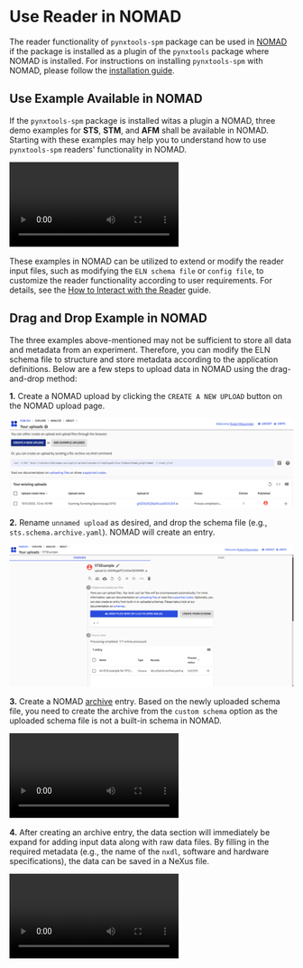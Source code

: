 # __Use Reader in NOMAD__

The reader functionality of `pynxtools-spm` package can be used in [NOMAD](https://nomad-lab.eu/nomad-lab/) if the package is installed as a plugin of the `pynxtools` package where NOMAD is installed. For instructions on installing `pynxtools-spm` with NOMAD, please follow the [installation guide](../tutorials/installation.md#install-pynxtools-spm-with-nomad).

## __Use Example Available in NOMAD__

If the `pynxtools-spm` package is installed witas a plugin a NOMAD, three demo examples for __STS__, __STM__, and __AFM__ shall be available in NOMAD. Starting with these examples may help you to understand how to use `pynxtools-spm` readers' functionality in NOMAD.

<video controls>
  <source src="../assets/DemoFromExampleUpload.webm" type="video/mp4">
</video>

These examples in NOMAD can be utilized to extend or modify the reader input files, such as modifying the `ELN schema file` or `config file`, to customize the reader functionality according to user requirements. For details, see the [How to Interact with the Reader](../how-to-guides/how-to-use-the-reader.md) guide.

## __Drag and Drop Example in NOMAD__

The three examples above-mentioned may not be sufficient to store all data and metadata from an experiment. Therefore, you can modify the ELN schema file to structure and store metadata according to the application definitions. Below are a few steps to upload data in NOMAD using the drag-and-drop method:

__1.__ Create a NOMAD upload by clicking the `CREATE A NEW UPLOAD` button on the NOMAD upload page.

<div class="scrollable-img">
    <img src="../assets/create_upload.png"
          alt="create_upload">
</div>

__2.__ Rename `unnamed upload` as desired, and drop the schema file (e.g., `sts.schema.archive.yaml`). NOMAD will create an entry.

<div class="scrollable-img">
    <img src="../assets/upload_schema_eln.png"
          alt="Sample Image">
</div>

__3.__ Create a NOMAD [archive](https://nomad-lab.eu/prod/v1/docs/reference/glossary.html#archive) entry. Based on the newly uploaded schema file, you need to create the archive from the `custom schema` option as the uploaded schema file is not a built-in schema in NOMAD.

<video controls>
  <source src="../assets/CreateArchiveFromCustomSchema.webm" type="video/mp4">
</video>

__4.__ After creating an archive entry, the data section will immediately be expand for adding input data along with raw data files. By filling in the required metadata (e.g., the name of the `nxdl`, software and hardware specifications), the data can be saved in a NeXus file.

<video controls>
  <source src="../assets/FinishupCustomizeUpload.webm" type="video/mp4">
</video>